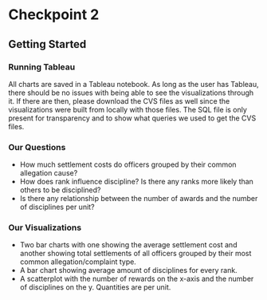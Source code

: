# Checkpoint 2

## Getting Started

### Running Tableau
All charts are saved in a Tableau notebook. As long as the user has Tableau, there should be no issues with being able to see the visualizations through it. If there are then, please download the CVS files as well since the visualizations were built from locally with those files. The SQL file is only present for transparency and to show what queries we used to get the CVS files.

### Our Questions
* How much settlement costs do officers grouped by their common allegation cause?
* How does rank influence discipline? Is there any ranks more likely than others to be disciplined?
* Is there any relationship between the number of awards and the number of disciplines per unit?

### Our Visualizations
* Two bar charts with one showing the average settlement cost and another showing total settlements of all officers grouped by their most common allegation/complaint type.
* A bar chart showing average amount of disciplines for every rank.
* A scatterplot with the number of rewards on the x-axis and the number of disciplines on the y. Quantities are per unit.